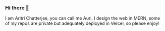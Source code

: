 ### Hi there 👋
I am Aritri Chatterjee, you can call me Auri, I design the web in MERN, some of my repos are private but adequately deployed in Vercel, so please enjoy!
<!--
**aritrichatterjee9/aritrichatterjee9** is a ✨ _special_ ✨ repository because its `README.md` (this file) appears on your GitHub profile.
![new-game-ahagon-umiko-programming](https://github.com/aritrichatterjee9/aritrichatterjee9/assets/73156770/915efe26-9c11-46bd-aa0a-7eb1e9d75111)

Here are some ideas to get you started:

- 🔭 I’m currently working on ...
- 🌱 I’m currently learning ...
- 👯 I’m looking to collaborate on ...
- 🤔 I’m looking for help with ...
- 💬 Ask me about ...
- 📫 How to reach me: ...
- 😄 Pronouns: ...
- ⚡ Fun fact: ...
-->
